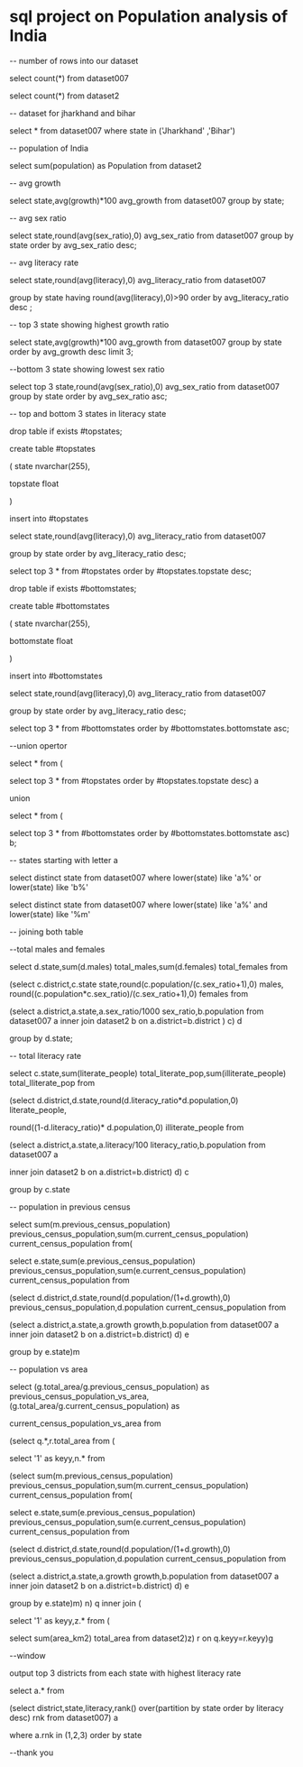 # sql project on Population analysis of India  


-- number of rows into our dataset



select count(*) from dataset007

select count(*) from dataset2



-- dataset for jharkhand and bihar



select * from dataset007 where state in ('Jharkhand' ,'Bihar')



-- population of India



select sum(population) as Population from dataset2



-- avg growth 



select state,avg(growth)*100 avg_growth from dataset007 group by state;



-- avg sex ratio



select state,round(avg(sex_ratio),0) avg_sex_ratio from dataset007 group by state order by avg_sex_ratio desc;



-- avg literacy rate

 

select state,round(avg(literacy),0) avg_literacy_ratio from dataset007 

group by state having round(avg(literacy),0)>90 order by avg_literacy_ratio desc ;



-- top 3 state showing highest growth ratio





select state,avg(growth)*100 avg_growth from dataset007 group by state order by avg_growth desc limit 3;





--bottom 3 state showing lowest sex ratio



select top 3 state,round(avg(sex_ratio),0) avg_sex_ratio from dataset007 group by state order by avg_sex_ratio asc;





-- top and bottom 3 states in literacy state



drop table if exists #topstates;

create table #topstates

( state nvarchar(255),

  topstate float



  )



insert into #topstates

select state,round(avg(literacy),0) avg_literacy_ratio from dataset007 

group by state order by avg_literacy_ratio desc;



select top 3 * from #topstates order by #topstates.topstate desc;



drop table if exists #bottomstates;

create table #bottomstates

( state nvarchar(255),

  bottomstate float



  )



insert into #bottomstates

select state,round(avg(literacy),0) avg_literacy_ratio from dataset007 

group by state order by avg_literacy_ratio desc;



select top 3 * from #bottomstates order by #bottomstates.bottomstate asc;



--union opertor



select * from (

select top 3 * from #topstates order by #topstates.topstate desc) a



union



select * from (

select top 3 * from #bottomstates order by #bottomstates.bottomstate asc) b;





-- states starting with letter a



select distinct state from dataset007 where lower(state) like 'a%' or lower(state) like 'b%'



select distinct state from dataset007 where lower(state) like 'a%' and lower(state) like '%m'





-- joining both table



--total males and females



select d.state,sum(d.males) total_males,sum(d.females) total_females from

(select c.district,c.state state,round(c.population/(c.sex_ratio+1),0) males, round((c.population*c.sex_ratio)/(c.sex_ratio+1),0) females from

(select a.district,a.state,a.sex_ratio/1000 sex_ratio,b.population from dataset007 a inner join dataset2 b on a.district=b.district ) c) d

group by d.state;



-- total literacy rate





select c.state,sum(literate_people) total_literate_pop,sum(illiterate_people) total_lliterate_pop from 

(select d.district,d.state,round(d.literacy_ratio*d.population,0) literate_people,

round((1-d.literacy_ratio)* d.population,0) illiterate_people from

(select a.district,a.state,a.literacy/100 literacy_ratio,b.population from dataset007 a 

inner join dataset2 b on a.district=b.district) d) c

group by c.state



-- population in previous census





select sum(m.previous_census_population) previous_census_population,sum(m.current_census_population) current_census_population from(

select e.state,sum(e.previous_census_population) previous_census_population,sum(e.current_census_population) current_census_population from

(select d.district,d.state,round(d.population/(1+d.growth),0) previous_census_population,d.population current_census_population from

(select a.district,a.state,a.growth growth,b.population from dataset007 a inner join dataset2 b on a.district=b.district) d) e

group by e.state)m





-- population vs area



select (g.total_area/g.previous_census_population)  as previous_census_population_vs_area, (g.total_area/g.current_census_population) as 

current_census_population_vs_area from

(select q.*,r.total_area from (



select '1' as keyy,n.* from

(select sum(m.previous_census_population) previous_census_population,sum(m.current_census_population) current_census_population from(

select e.state,sum(e.previous_census_population) previous_census_population,sum(e.current_census_population) current_census_population from

(select d.district,d.state,round(d.population/(1+d.growth),0) previous_census_population,d.population current_census_population from

(select a.district,a.state,a.growth growth,b.population from dataset007 a inner join dataset2 b on a.district=b.district) d) e

group by e.state)m) n) q inner join (



select '1' as keyy,z.* from (

select sum(area_km2) total_area from dataset2)z) r on q.keyy=r.keyy)g



--window 



output top 3 districts from each state with highest literacy rate





select a.* from

(select district,state,literacy,rank() over(partition by state order by literacy desc) rnk from dataset007) a



where a.rnk in (1,2,3) order by state


--thank you 
